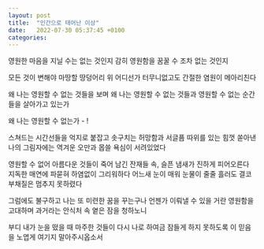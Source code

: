 ```yaml
---
layout: post
title:  "인간으로 태어난 이상"
date:   2022-07-30 05:37:45 +0100
categories:
---
```


영원한 마음을 지닐 수는 없는 것인지
감히 영원함을 꿈꿀 수 조차 없는 것인지

모든 것이 변해야 마땅할 땅덩어리 위
어디선가 터무니없고도 간절한 염원이 메아리친다

왜 나는 영원할 수 없는 것들을 보며
왜 나는 영원할 수 없는 것들과
영원할 수 없는 순간들을 살아가고 있는가

왜 나는 영원할 수 없는가 - !

스쳐드는 시간선들을 억지로 붙잡고
솟구치는 허망함과 서글픔 따위를
있는 힘껏 쏟아낸 나의 그림자에는
역겨운 오만과 몹쓸 욕심이 서려있었다

영원할 수 없어 아름다운 것들이 죽어 남긴
잔재들 속, 슬픈 냄새가 진하게 피어오른다
지독한 매연에 파묻혀 하염없이 그리워하다
어느새 눈이 매워 눈물이 줄줄 흘러도
결코 부채질은 멈추지 못하렸다

그럼에도 불구하고 나는 또 미련한 꿈을 꾸는구나
언젠가 이뤄낼 수 있을 거란 영원함을 고대하며
과거라는 안식처 속 옅은 잠을 청하노니

부디 내가 눈을 떴을 때 마주한 것들이
다시 나로 하여금 잠들게 하지 못하도록
이 믿음을 노엽게 여기지 말아주시옵소서

